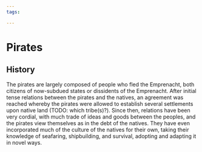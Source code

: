 ```yaml
---
tags:

---
```

# Pirates

## History
The pirates are largely composed of people who fled the Emprenacht, both citizens of now-subdued states or dissidents of the Emprenacht. After initial tense relations between the pirates and the natives, an agreement was reached whereby the pirates were allowed to establish several settlements upon native land (TODO: which tribe(s)?). Since then, relations have been very cordial, with much trade of ideas and goods between the peoples, and the pirates view themselves as in the debt of the natives. They have even incorporated much of the culture of the natives for their own, taking their knowledge of seafaring, shipbuilding, and survival, adopting and adapting it in novel ways. 